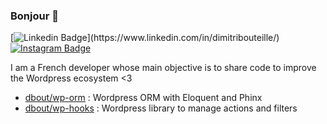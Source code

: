 ### Bonjour 👋

[![Linkedin Badge](https://img.shields.io/badge/-dimitribouteille-blue?style=flat-square&logo=Linkedin&logoColor=white&link=[https://www.linkedin.com/in/jonathangin/](https://www.linkedin.com/in/dimitribouteille/))](https://www.linkedin.com/in/dimitribouteille/) [![Instagram Badge](https://img.shields.io/badge/-dimitribouteille-E4405F?style=flat-square&logo=Instagram&logoColor=white&link=https://www.instagram.com/dimitribouteille/)](https://www.instagram.com/dimitribouteille/)


I am a French developer whose main objective is to share code to improve the Wordpress ecosystem <3

- [dbout/wp-orm](https://github.com/dimitriBouteille/wp-orm) : Wordpress ORM with Eloquent and Phinx  
- [dbout/wp-hooks](https://github.com/dimitriBouteille/wp-hooks) : Wordpress library to manage actions and filters
